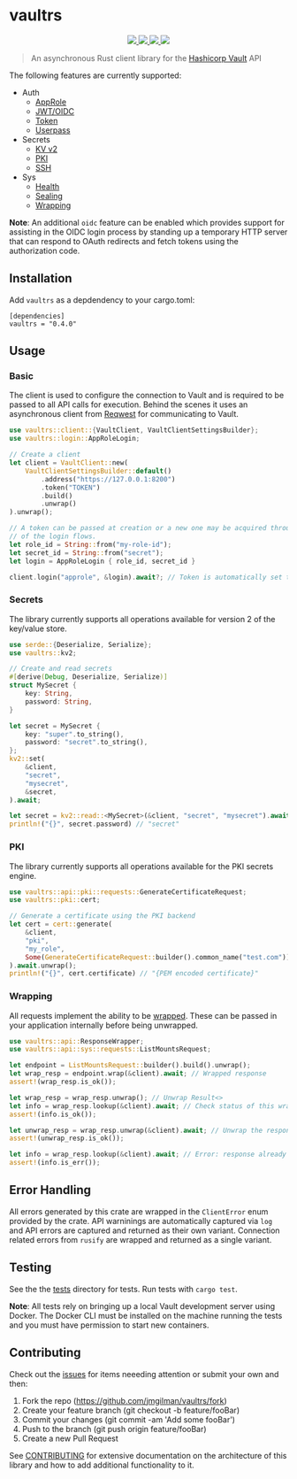 # vaultrs

<p align="center">
    <a href="https://crates.io/crates/vaultrs">
        <img src="https://img.shields.io/crates/v/vaultrs">
    </a>
    <a href="https://docs.rs/vaultrs">
        <img src="https://img.shields.io/docsrs/vaultrs" />
    </a>
    <a href="https://www.vaultproject.io/">
        <img src="https://img.shields.io/badge/Vault-1.8.2-green" />
    </a>
    <a href="https://github.com/jmgilman/vaultrs/actions/workflows/ci.yml">
        <img src="https://github.com/jmgilman/vaultrs/actions/workflows/ci.yml/badge.svg"/>
    </a>
</p>

> An asynchronous Rust client library for the [Hashicorp Vault][1] API

The following features are currently supported:

* Auth
  * [AppRole](https://www.vaultproject.io/docs/auth/approle)
  * [JWT/OIDC](https://www.vaultproject.io/api-docs/auth/jwt)
  * [Token](https://www.vaultproject.io/docs/auth/token)
  * [Userpass](https://www.vaultproject.io/docs/auth/userpass)
* Secrets
  * [KV v2](https://www.vaultproject.io/docs/secrets/kv/kv-v2)
  * [PKI](https://www.vaultproject.io/docs/secrets/pki)
  * [SSH](https://www.vaultproject.io/docs/secrets/ssh)
* Sys
  * [Health](https://www.vaultproject.io/api-docs/system/health)
  * [Sealing](https://www.vaultproject.io/api-docs/system/seal)
  * [Wrapping](https://www.vaultproject.io/docs/concepts/response-wrapping)

**Note**: An additional `oidc` feature can be enabled which provides support for
assisting in the OIDC login process by standing up a temporary HTTP server that
can respond to OAuth redirects and fetch tokens using the authorization code. 

## Installation

Add `vaultrs` as a depdendency to your cargo.toml:
```
[dependencies]
vaultrs = "0.4.0"
```

## Usage

### Basic

The client is used to configure the connection to Vault and is required to be
passed to all API calls for execution. Behind the scenes it uses an asynchronous
client from [Reqwest](https://docs.rs/reqwest/) for communicating to Vault.

```rust
use vaultrs::client::{VaultClient, VaultClientSettingsBuilder};
use vaultrs::login::AppRoleLogin;

// Create a client
let client = VaultClient::new(
    VaultClientSettingsBuilder::default()
        .address("https://127.0.0.1:8200")
        .token("TOKEN")
        .build()
        .unwrap()
).unwrap();

// A token can be passed at creation or a new one may be acquired through one 
// of the login flows.
let role_id = String::from("my-role-id");
let secret_id = String::from("secret");
let login = AppRoleLogin { role_id, secret_id }

client.login("approle", &login).await?; // Token is automatically set to client
```

### Secrets

The library currently supports all operations available for version 2 of the
key/value store. 

```rust
use serde::{Deserialize, Serialize};
use vaultrs::kv2;

// Create and read secrets
#[derive(Debug, Deserialize, Serialize)]
struct MySecret {
    key: String,
    password: String,
}

let secret = MySecret {
    key: "super".to_string(),
    password: "secret".to_string(),
};
kv2::set(
    &client,
    "secret",
    "mysecret",
    &secret,
).await;

let secret = kv2::read::<MySecret>(&client, "secret", "mysecret").await.unwrap();
println!("{}", secret.password) // "secret"
```

### PKI

The library currently supports all operations available for the PKI secrets 
engine.

```rust
use vaultrs::api::pki::requests::GenerateCertificateRequest;
use vaultrs::pki::cert;

// Generate a certificate using the PKI backend
let cert = cert::generate(
    &client,
    "pki",
    "my_role",
    Some(GenerateCertificateRequest::builder().common_name("test.com")),
).await.unwrap();
println!("{}", cert.certificate) // "{PEM encoded certificate}"
```

### Wrapping

All requests implement the ability to be 
[wrapped](https://www.vaultproject.io/docs/concepts/response-wrapping). These
can be passed in your application internally before being unwrapped. 

```rust
use vaultrs::api::ResponseWrapper;
use vaultrs::api::sys::requests::ListMountsRequest;

let endpoint = ListMountsRequest::builder().build().unwrap();
let wrap_resp = endpoint.wrap(&client).await; // Wrapped response
assert!(wrap_resp.is_ok());

let wrap_resp = wrap_resp.unwrap(); // Unwrap Result<>
let info = wrap_resp.lookup(&client).await; // Check status of this wrapped response
assert!(info.is_ok());

let unwrap_resp = wrap_resp.unwrap(&client).await; // Unwrap the response
assert!(unwrap_resp.is_ok());

let info = wrap_resp.lookup(&client).await; // Error: response already unwrapped
assert!(info.is_err());
```

## Error Handling

All errors generated by this crate are wrapped in the `ClientError` enum 
provided by the crate. API warninings are automatically captured via `log` and
API errors are captured and returned as their own variant. Connection related
errors from `rusify` are wrapped and returned as a single variant.

## Testing

See the the [tests](tests) directory for tests. Run tests with `cargo test`.

**Note**: All tests rely on bringing up a local Vault development server using
Docker. The Docker CLI must be installed on the machine running the tests and
you must have permission to start new containers. 

## Contributing

Check out the [issues][2] for items neeeding attention or submit your own and 
then:

1. Fork the repo (https://github.com/jmgilman/vaultrs/fork)
2. Create your feature branch (git checkout -b feature/fooBar)
3. Commit your changes (git commit -am 'Add some fooBar')
4. Push to the branch (git push origin feature/fooBar)
5. Create a new Pull Request

See [CONTRIBUTING](CONTRIBUTING.md) for extensive documentation on the
architecture of this library and how to add additional functionality to it. 

[1]: https://www.vaultproject.io/
[2]: https://github.com/jmgilman/vaultrs/issues